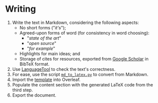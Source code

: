 # Writing

1. Write the text in Markdown, considering the following aspects:
    - No short forms ("*it's*");
    - Agreed-upon forms of word (for consistency in word choosing):
        - "*state of the art*"
        - "*open source*"
        - "*for example*"
    - Highlights for main ideas; and
    - Storage of cites for resources, exported from [Google Scholar](https://scholar.google.com/) in BibTeX format.
2. Use [LanguageTool](https://languagetool.org/) to check the text's correctness.
3. For ease, use the script [`md_to_latex.py`](https://github.com/iosifache/scripts/blob/main/md_to_latex/md_to_latex.py) to convert from Markdown.
4. Import the [template](https://github.com/iosifache/ACSDocumentsTemplates) into Overleaf.
5. Populate the content section with the generated LaTeX code from the third step.
6. Export the document.
